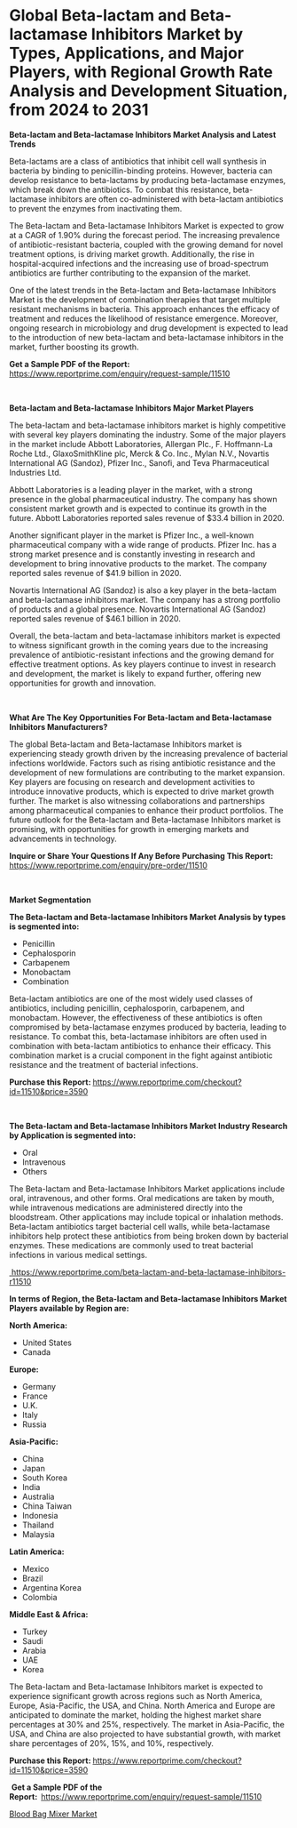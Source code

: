 <p><h1>Global Beta-lactam and Beta-lactamase Inhibitors Market by Types, Applications, and Major Players, with Regional Growth Rate Analysis and Development Situation, from 2024 to 2031</h1></p><p><strong>Beta-lactam and Beta-lactamase Inhibitors Market Analysis and Latest Trends</strong></p>
<p><p>Beta-lactams are a class of antibiotics that inhibit cell wall synthesis in bacteria by binding to penicillin-binding proteins. However, bacteria can develop resistance to beta-lactams by producing beta-lactamase enzymes, which break down the antibiotics. To combat this resistance, beta-lactamase inhibitors are often co-administered with beta-lactam antibiotics to prevent the enzymes from inactivating them.</p><p>The Beta-lactam and Beta-lactamase Inhibitors Market is expected to grow at a CAGR of 1.90% during the forecast period. The increasing prevalence of antibiotic-resistant bacteria, coupled with the growing demand for novel treatment options, is driving market growth. Additionally, the rise in hospital-acquired infections and the increasing use of broad-spectrum antibiotics are further contributing to the expansion of the market.</p><p>One of the latest trends in the Beta-lactam and Beta-lactamase Inhibitors Market is the development of combination therapies that target multiple resistant mechanisms in bacteria. This approach enhances the efficacy of treatment and reduces the likelihood of resistance emergence. Moreover, ongoing research in microbiology and drug development is expected to lead to the introduction of new beta-lactam and beta-lactamase inhibitors in the market, further boosting its growth.</p></p>
<p><strong>Get a Sample PDF of the Report:&nbsp;</strong> <a href="https://www.reportprime.com/enquiry/request-sample/11510">https://www.reportprime.com/enquiry/request-sample/11510</a></p>
<p>&nbsp;</p>
<p><strong>Beta-lactam and Beta-lactamase Inhibitors Major Market Players</strong></p>
<p><p>The beta-lactam and beta-lactamase inhibitors market is highly competitive with several key players dominating the industry. Some of the major players in the market include Abbott Laboratories, Allergan Plc., F. Hoffmann-La Roche Ltd., GlaxoSmithKline plc, Merck & Co. Inc., Mylan N.V., Novartis International AG (Sandoz), Pfizer Inc., Sanofi, and Teva Pharmaceutical Industries Ltd.</p><p>Abbott Laboratories is a leading player in the market, with a strong presence in the global pharmaceutical industry. The company has shown consistent market growth and is expected to continue its growth in the future. Abbott Laboratories reported sales revenue of $33.4 billion in 2020.</p><p>Another significant player in the market is Pfizer Inc., a well-known pharmaceutical company with a wide range of products. Pfizer Inc. has a strong market presence and is constantly investing in research and development to bring innovative products to the market. The company reported sales revenue of $41.9 billion in 2020.</p><p>Novartis International AG (Sandoz) is also a key player in the beta-lactam and beta-lactamase inhibitors market. The company has a strong portfolio of products and a global presence. Novartis International AG (Sandoz) reported sales revenue of $46.1 billion in 2020.</p><p>Overall, the beta-lactam and beta-lactamase inhibitors market is expected to witness significant growth in the coming years due to the increasing prevalence of antibiotic-resistant infections and the growing demand for effective treatment options. As key players continue to invest in research and development, the market is likely to expand further, offering new opportunities for growth and innovation.</p></p>
<p>&nbsp;</p>
<p><strong>What Are The Key Opportunities For Beta-lactam and Beta-lactamase Inhibitors Manufacturers?</strong></p>
<p><p>The global Beta-lactam and Beta-lactamase Inhibitors market is experiencing steady growth driven by the increasing prevalence of bacterial infections worldwide. Factors such as rising antibiotic resistance and the development of new formulations are contributing to the market expansion. Key players are focusing on research and development activities to introduce innovative products, which is expected to drive market growth further. The market is also witnessing collaborations and partnerships among pharmaceutical companies to enhance their product portfolios. The future outlook for the Beta-lactam and Beta-lactamase Inhibitors market is promising, with opportunities for growth in emerging markets and advancements in technology.</p></p>
<p><strong>Inquire or Share Your Questions If Any Before Purchasing This Report:</strong> <a href="https://www.reportprime.com/enquiry/pre-order/11510">https://www.reportprime.com/enquiry/pre-order/11510</a></p>
<p>&nbsp;</p>
<p><strong>Market Segmentation</strong></p>
<p><strong>The Beta-lactam and Beta-lactamase Inhibitors Market Analysis by types is segmented into:</strong></p>
<p><ul><li>Penicillin</li><li>Cephalosporin</li><li>Carbapenem</li><li>Monobactam</li><li>Combination</li></ul></p>
<p><p>Beta-lactam antibiotics are one of the most widely used classes of antibiotics, including penicillin, cephalosporin, carbapenem, and monobactam. However, the effectiveness of these antibiotics is often compromised by beta-lactamase enzymes produced by bacteria, leading to resistance. To combat this, beta-lactamase inhibitors are often used in combination with beta-lactam antibiotics to enhance their efficacy. This combination market is a crucial component in the fight against antibiotic resistance and the treatment of bacterial infections.</p></p>
<p><strong>Purchase this Report:&nbsp;</strong><a href="https://www.reportprime.com/checkout?id=11510&price=3590">https://www.reportprime.com/checkout?id=11510&price=3590</a></p>
<p>&nbsp;</p>
<p><strong>The Beta-lactam and Beta-lactamase Inhibitors Market Industry Research by Application is segmented into:</strong></p>
<p><ul><li>Oral</li><li>Intravenous</li><li>Others</li></ul></p>
<p><p>The Beta-lactam and Beta-lactamase Inhibitors Market applications include oral, intravenous, and other forms. Oral medications are taken by mouth, while intravenous medications are administered directly into the bloodstream. Other applications may include topical or inhalation methods. Beta-lactam antibiotics target bacterial cell walls, while beta-lactamase inhibitors help protect these antibiotics from being broken down by bacterial enzymes. These medications are commonly used to treat bacterial infections in various medical settings.</p></p>
<p><a href="https://www.reportprime.com/beta-lactam-and-beta-lactamase-inhibitors-r11510">&nbsp;https://www.reportprime.com/beta-lactam-and-beta-lactamase-inhibitors-r11510</a></p>
<p><strong>In terms of Region, the Beta-lactam and Beta-lactamase Inhibitors Market Players available by Region are:</strong></p>
<p>
    <p> <strong> North America: </strong>
        <ul>
            <li>United States</li>
            <li>Canada</li>
        </ul>
        </p> 
    <p> <strong> Europe: </strong>
        <ul>
            <li>Germany</li>
            <li>France</li>
            <li>U.K.</li>
            <li>Italy</li>
            <li>Russia</li>
        </ul>
        </p> 
    <p> <strong> Asia-Pacific: </strong>
        <ul>
            <li>China</li>
            <li>Japan</li>
            <li>South Korea</li>
            <li>India</li>
            <li>Australia</li>
            <li>China Taiwan</li>
            <li>Indonesia</li>
            <li>Thailand</li>
            <li>Malaysia</li>
        </ul>
        </p> 
    <p> <strong> Latin America: </strong>
        <ul>
            <li>Mexico</li>
            <li>Brazil</li>
            <li>Argentina Korea</li>
            <li>Colombia</li>
        </ul>
        </p> 
    <p> <strong> Middle East & Africa: </strong>
        <ul>
            <li>Turkey</li>
            <li>Saudi</li>
            <li>Arabia</li>
            <li>UAE</li>
            <li>Korea</li>
        </ul>
    </p>
    </p>
<p><p>The Beta-lactam and Beta-lactamase Inhibitors market is expected to experience significant growth across regions such as North America, Europe, Asia-Pacific, the USA, and China. North America and Europe are anticipated to dominate the market, holding the highest market share percentages at 30% and 25%, respectively. The market in Asia-Pacific, the USA, and China are also projected to have substantial growth, with market share percentages of 20%, 15%, and 10%, respectively.</p></p>
<p><strong>Purchase this Report: </strong><a href="https://www.reportprime.com/checkout?id=11510&price=3590">https://www.reportprime.com/checkout?id=11510&price=3590</a></p>
<p>&nbsp;<strong>Get a Sample PDF of the Report:&nbsp;&nbsp;</strong><a href="https://www.reportprime.com/enquiry/request-sample/11510">https://www.reportprime.com/enquiry/request-sample/11510</a></p>
<p><strong></strong></p>
<p><p><a href="https://medium.com/@akshatreportprime/global-blood-bag-mixer-market-focus-on-product-type-with-barcode-reader-without-barcode-reader-492cf0aa3047">Blood Bag Mixer Market</a></p></p>